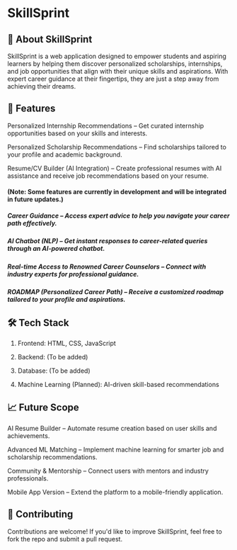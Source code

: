 # SkillSprint

## 🚀 About SkillSprint

SkillSprint is a web application designed to empower students and aspiring learners by helping them discover personalized scholarships, internships, and job opportunities that align with their unique skills and aspirations. With expert career guidance at their fingertips, they are just a step away from achieving their dreams.

## 🌟 Features

Personalized Internship Recommendations – Get curated internship opportunities based on your skills and interests.

Personalized Scholarship Recommendations – Find scholarships tailored to your profile and academic background.

Resume/CV Builder (AI Integration) – Create professional resumes with AI assistance and receive job recommendations based on your resume.

#### (Note: Some features are currently in development and will be integrated in future updates.)

##### Career Guidance – Access expert advice to help you navigate your career path effectively.

##### AI Chatbot (NLP) – Get instant responses to career-related queries through an AI-powered chatbot.

##### Real-time Access to Renowned Career Counselors – Connect with industry experts for professional guidance.

##### ROADMAP (Personalized Career Path) – Receive a customized roadmap tailored to your profile and aspirations.

## 🛠 Tech Stack

1. Frontend: HTML, CSS, JavaScript

2. Backend: (To be added)

3. Database: (To be added)

4. Machine Learning (Planned): AI-driven skill-based recommendations

## 📈 Future Scope

AI Resume Builder – Automate resume creation based on user skills and achievements.

Advanced ML Matching – Implement machine learning for smarter job and scholarship recommendations.

Community & Mentorship – Connect users with mentors and industry professionals.

Mobile App Version – Extend the platform to a mobile-friendly application.

## 🤝 Contributing

Contributions are welcome! If you'd like to improve SkillSprint, feel free to fork the repo and submit a pull request.
